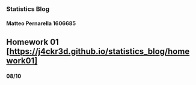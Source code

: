 ### Statistics Blog
#### Matteo Pernarella 1606685

## Homework 01 [https://j4ckr3d.github.io/statistics_blog/homework01]
#### 08/10

